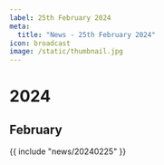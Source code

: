 ```yaml
---
label: 25th February 2024
meta:
  title: "News - 25th February 2024"
icon: broadcast
image: /static/thumbnail.jpg
---
```


# 2024
## February

{{ include "news/20240225" }}